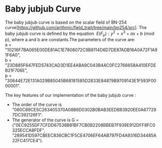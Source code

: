 # Baby jubjub Curve  

The baby jubjub curve is based on the scalar field of BN-254 curve[https://github.com/arithmic/field_trait/tree/main/bn254/src]. The baby jubjub curve is defined by the equation $\ E(F_p) : y^2 = x^3 + ax + b$ (mod p), where a and b are constants.The parameters of the curve are: <br>
a = "10216F7BA065E00DE81AC1E7808072C9B8114D6D7DE87ADB16A0A72F1A91F6A0", <br>
b = "23D885F647FED5743CAD3D1EE4ABA9C043B4AC0FC2766658A410EFDEB21F706E", <br>
p = "30644E72E131A029B85045B68181585D2833E84879B9709143E1F593F0000001".


The key features of our implementation of the baby jubjub curve : 
* The order of the curve is "060C89CE5C263405370A08B6D0302B0BAB3EEDB83920EE0A677297DC392126F1".
* The generator of the curve is G =  ("0EC9255DF7CFDD67538B81BF7CB0B2208BBEB7F939E912DFF8FC0325ECCA8FDF",<br>
"289541D597CBEEC836CBC1F5CE4706EF64AB797FD4A9316D34485A22FC417CE4").
